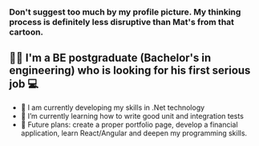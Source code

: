 ### Don't suggest too much by my profile picture. My thinking process is definitely less disruptive than Mat's from that cartoon.
## 🧑‍🎓 I'm a BE postgraduate (Bachelor's in engineering) who is looking for his first serious job 💻


- 🔭 I am currently developing my skills in .Net technology
- 🌱 I’m currently learning how to write good unit and integration tests
- 🔮 Future plans: create a proper portfolio page, develop a financial application, learn React/Angular and deepen my programming skills.

<!--
**m-szczepanski/m-szczepanski** is a ✨ _special_ ✨ repository because its `README.md` (this file) appears on your GitHub profile.

Here are some ideas to get you started:

- 🔭 I’m currently working on ...
- 🌱 I’m currently learning ...
- 👯 I’m looking to collaborate on ...
- 🤔 I’m looking for help with ...
- 💬 Ask me about ...
- 📫 How to reach me: ...
- 😄 Pronouns: ...
- ⚡ Fun fact: ...
-->
